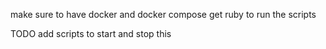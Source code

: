make sure to have docker and docker compose
get ruby to run the scripts

TODO add scripts to start and stop this
